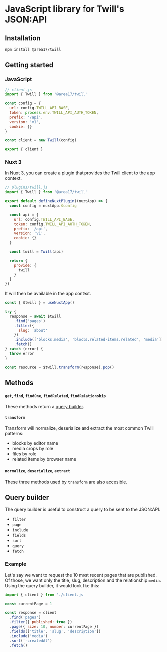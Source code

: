 # JavaScript library for Twill's JSON:API

## Installation

```bash
npm install @area17/twill
```

## Getting started

### JavaScript

```js
// client.js
import { Twill } from '@area17/twill'

const config = {
  url: config.TWILL_API_BASE,
  token: process.env.TWILL_API_AUTH_TOKEN,
  prefix: '/api',
  version: 'v1',
  cookie: {}
}

const client = new Twill(config)

export { client }
```

### Nuxt 3

In Nuxt 3, you can create a plugin that provides the Twill client to the app context.

```js
// plugins/twill.js
import { Twill } from '@area17/twill'

export default defineNuxtPlugin((nuxtApp) => {
  const config = nuxtApp.$config

  const api = {
    url: config.TWILL_API_BASE,
    token: config.TWILL_API_AUTH_TOKEN,
    prefix: '/api',
    version: 'v1',
    cookie: {}
  }

  const twill = Twill(api)

  return {
    provide: {
      twill
    }
  }
})
```

It will then be available in the app context.

```js
const { $twill } = useNuxtApp()

try {
  response = await $twill
    .find('pages')
    .filter({
      slug: 'about'
    })
    .include(['blocks.media', 'blocks.related-items.related', 'media'])
    .fetch()
} catch (error) {
  throw error
}

const resource = $twill.transform(response).pop()
```

## Methods

#### `get`, `find`, `findOne`, `findRelated`, `findRelationship`

These methods return a [query builder](#query-builder).

#### `transform`

Transform will normalize, deserialize and extract the most common Twill patterns:

- blocks by editor name
- media crops by role
- files by role
- related items by browser name

#### `normalize`, `deserialize`, `extract`

These three methods used by `transform` are also accesible.

## Query builder

The query builder is useful to construct a query to be sent to the JSON:API.

- `filter`
- `page`
- `include`
- `fields`
- `sort`
- `query`
- `fetch`

### Example

Let's say we want to request the 10 most recent pages that are published. Of those, we want only the title, slug, description and the relationship `media`. Using the query builder, it would look like this:

```js
import { client } from './client.js'

const currentPage = 1

const response = client
  .find('pages')
  .filter({ published: true })
  .page({ size: 10, number: currentPage })
  .fields(['title', 'slug', 'description'])
  .include('media')
  .sort('-createdAt')
  .fetch()
```
